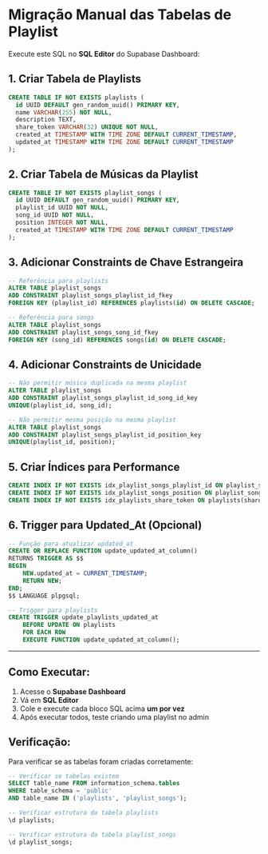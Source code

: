 # Migração Manual das Tabelas de Playlist

Execute este SQL no **SQL Editor** do Supabase Dashboard:

## 1. Criar Tabela de Playlists

```sql
CREATE TABLE IF NOT EXISTS playlists (
  id UUID DEFAULT gen_random_uuid() PRIMARY KEY,
  name VARCHAR(255) NOT NULL,
  description TEXT,
  share_token VARCHAR(32) UNIQUE NOT NULL,
  created_at TIMESTAMP WITH TIME ZONE DEFAULT CURRENT_TIMESTAMP,
  updated_at TIMESTAMP WITH TIME ZONE DEFAULT CURRENT_TIMESTAMP
);
```

## 2. Criar Tabela de Músicas da Playlist

```sql
CREATE TABLE IF NOT EXISTS playlist_songs (
  id UUID DEFAULT gen_random_uuid() PRIMARY KEY,
  playlist_id UUID NOT NULL,
  song_id UUID NOT NULL,
  position INTEGER NOT NULL,
  created_at TIMESTAMP WITH TIME ZONE DEFAULT CURRENT_TIMESTAMP
);
```

## 3. Adicionar Constraints de Chave Estrangeira

```sql
-- Referência para playlists
ALTER TABLE playlist_songs 
ADD CONSTRAINT playlist_songs_playlist_id_fkey 
FOREIGN KEY (playlist_id) REFERENCES playlists(id) ON DELETE CASCADE;

-- Referência para songs
ALTER TABLE playlist_songs 
ADD CONSTRAINT playlist_songs_song_id_fkey 
FOREIGN KEY (song_id) REFERENCES songs(id) ON DELETE CASCADE;
```

## 4. Adicionar Constraints de Unicidade

```sql
-- Não permitir música duplicada na mesma playlist
ALTER TABLE playlist_songs 
ADD CONSTRAINT playlist_songs_playlist_id_song_id_key 
UNIQUE(playlist_id, song_id);

-- Não permitir mesma posição na mesma playlist
ALTER TABLE playlist_songs 
ADD CONSTRAINT playlist_songs_playlist_id_position_key 
UNIQUE(playlist_id, position);
```

## 5. Criar Índices para Performance

```sql
CREATE INDEX IF NOT EXISTS idx_playlist_songs_playlist_id ON playlist_songs(playlist_id);
CREATE INDEX IF NOT EXISTS idx_playlist_songs_position ON playlist_songs(playlist_id, position);
CREATE INDEX IF NOT EXISTS idx_playlists_share_token ON playlists(share_token);
```

## 6. Trigger para Updated_At (Opcional)

```sql
-- Função para atualizar updated_at
CREATE OR REPLACE FUNCTION update_updated_at_column()
RETURNS TRIGGER AS $$
BEGIN
    NEW.updated_at = CURRENT_TIMESTAMP;
    RETURN NEW;
END;
$$ LANGUAGE plpgsql;

-- Trigger para playlists
CREATE TRIGGER update_playlists_updated_at
    BEFORE UPDATE ON playlists
    FOR EACH ROW
    EXECUTE FUNCTION update_updated_at_column();
```

---

## Como Executar:

1. Acesse o **Supabase Dashboard**
2. Vá em **SQL Editor**
3. Cole e execute cada bloco SQL acima **um por vez**
4. Após executar todos, teste criando uma playlist no admin

## Verificação:

Para verificar se as tabelas foram criadas corretamente:

```sql
-- Verificar se tabelas existem
SELECT table_name FROM information_schema.tables 
WHERE table_schema = 'public' 
AND table_name IN ('playlists', 'playlist_songs');

-- Verificar estrutura da tabela playlists
\d playlists;

-- Verificar estrutura da tabela playlist_songs
\d playlist_songs;
```